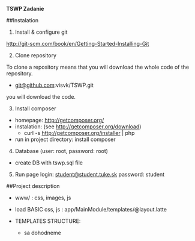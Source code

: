 **TSWP Zadanie**

##Instalation
1. Install & configure git

http://git-scm.com/book/en/Getting-Started-Installing-Git

2. Clone repository

To clone a repository means that you will download the whole code of the repository. 
- git@github.com:visvk/TSWP.git
 
you will download the code.

3. Install composer 

  - homepage: http://getcomposer.org/
  - instalation: (see http://getcomposer.org/download)
	- curl -s http://getcomposer.org/installer | php
  - run in project directory: install composer

4. Database (user: root, password: root)
  - create DB with tswp.sql file

5. Run page
	login: student@student.tuke.sk
	password: student

##Project description

 - www/ : css, images, js
 - load BASIC css, js : app/MainModule/templates/@layout.latte
 
 - TEMPLATES STRUCTURE:
 	- sa dohodneme 

